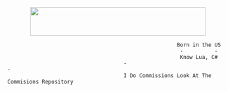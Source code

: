<div id="header" align="center">
  <img src="https://discord.c99.nl/widget/theme-4/671860993407713291.png" alt="" width="400" height="65"/>
</div>

                                                          Born in the US
                                                           -          -
                                                           Know Lua, C#
                                         -                                                -
                                         I Do Commissions Look At The Commisions Repository

